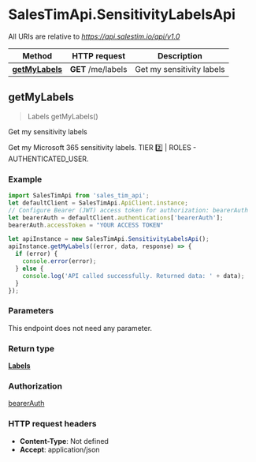 # SalesTimApi.SensitivityLabelsApi

All URIs are relative to *https://api.salestim.io/api/v1.0*

Method | HTTP request | Description
------------- | ------------- | -------------
[**getMyLabels**](SensitivityLabelsApi.md#getMyLabels) | **GET** /me/labels | Get my sensitivity labels



## getMyLabels

> Labels getMyLabels()

Get my sensitivity labels

Get my Microsoft 365 sensitivity labels. TIER 2️⃣ | ROLES - AUTHENTICATED_USER.

### Example

```javascript
import SalesTimApi from 'sales_tim_api';
let defaultClient = SalesTimApi.ApiClient.instance;
// Configure Bearer (JWT) access token for authorization: bearerAuth
let bearerAuth = defaultClient.authentications['bearerAuth'];
bearerAuth.accessToken = "YOUR ACCESS TOKEN"

let apiInstance = new SalesTimApi.SensitivityLabelsApi();
apiInstance.getMyLabels((error, data, response) => {
  if (error) {
    console.error(error);
  } else {
    console.log('API called successfully. Returned data: ' + data);
  }
});
```

### Parameters

This endpoint does not need any parameter.

### Return type

[**Labels**](Labels.md)

### Authorization

[bearerAuth](../README.md#bearerAuth)

### HTTP request headers

- **Content-Type**: Not defined
- **Accept**: application/json

